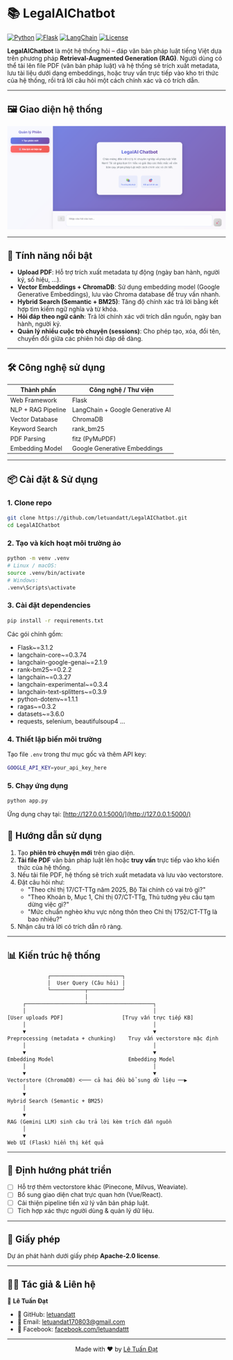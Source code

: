 # 📚 LegalAIChatbot

[![Python](https://img.shields.io/badge/Python-3.12.6-blue.svg)](https://www.python.org/downloads/release/python-3126/)
[![Flask](https://img.shields.io/badge/Flask-3.1.2-green.svg)](https://flask.palletsprojects.com/) 
[![LangChain](https://img.shields.io/badge/LangChain-0.3.x-orange.svg)](https://www.langchain.com/) 
[![License](https://img.shields.io/badge/License-Apache%202.0-yellow.svg)](LICENSE)

**LegalAIChatbot** là một hệ thống hỏi – đáp văn bản pháp luật tiếng Việt dựa trên phương pháp **Retrieval-Augmented Generation (RAG)**. Người dùng có thể tải lên file PDF (văn bản pháp luật) và hệ thống sẽ trích xuất metadata, lưu tài liệu dưới dạng embeddings, hoặc truy vấn trực tiếp vào kho tri thức của hệ thống, rồi trả lời câu hỏi một cách chính xác và có trích dẫn.

---

## 🖼️ Giao diện hệ thống

<p align="center">
  <img src="assests/system_interface.png" alt="LegalAIChatbot UI" width="600"/>
</p>

---

## 🚀 Tính năng nổi bật

- **Upload PDF**: Hỗ trợ trích xuất metadata tự động (ngày ban hành, người ký, số hiệu, …).
- **Vector Embeddings + ChromaDB**: Sử dụng embedding model (Google Generative Embeddings), lưu vào Chroma database để truy vấn nhanh.
- **Hybrid Search (Semantic + BM25)**: Tăng độ chính xác trả lời bằng kết hợp tìm kiếm ngữ nghĩa và từ khóa.
- **Hỏi đáp theo ngữ cảnh**: Trả lời chính xác với trích dẫn nguồn, ngày ban hành, người ký.
- **Quản lý nhiều cuộc trò chuyện (sessions)**: Cho phép tạo, xóa, đổi tên, chuyển đổi giữa các phiên hỏi đáp dễ dàng.

---

## 🛠️ Công nghệ sử dụng

| Thành phần             | Công nghệ / Thư viện             |
|------------------------|----------------------------------|
| Web Framework          | Flask                            |
| NLP + RAG Pipeline     | LangChain + Google Generative AI |
| Vector Database        | ChromaDB                         |
| Keyword Search         | rank_bm25                        |
| PDF Parsing            | fitz (PyMuPDF)                   |
| Embedding Model        | Google Generative Embeddings     |

---

## 📦 Cài đặt & Sử dụng

### 1. Clone repo

```bash
git clone https://github.com/letuandatt/LegalAIChatbot.git
cd LegalAIChatbot

```

### 2. Tạo và kích hoạt môi trường ảo

```bash
python -m venv .venv
# Linux / macOS:
source .venv/bin/activate
# Windows:
.venv\Scripts\activate
```

### 3. Cài đặt dependencies

```bash
pip install -r requirements.txt
```

Các gói chính gồm:
- Flask~=3.1.2  
- langchain-core~=0.3.74  
- langchain-google-genai~=2.1.9  
- rank-bm25~=0.2.2  
- langchain~=0.3.27  
- langchain-experimental~=0.3.4  
- langchain-text-splitters~=0.3.9  
- python-dotenv~=1.1.1  
- ragas~=0.3.2  
- datasets~=3.6.0  
- requests, selenium, beautifulsoup4 …

### 4. Thiết lập biến môi trường

Tạo file `.env` trong thư mục gốc và thêm API key:

```bash
GOOGLE_API_KEY=your_api_key_here
```

### 5. Chạy ứng dụng

```bash
python app.py
```

Ứng dụng chạy tại: [http://127.0.0.1:5000/](http://127.0.0.1:5000/)

## 📖 Hướng dẫn sử dụng

1. Tạo **phiên trò chuyện mới** trên giao diện.
2. **Tải file PDF** văn bản pháp luật lên hoặc **truy vấn** trực tiếp vào kho kiến thức của hệ thống.
3. Nếu tải file PDF, hệ thống sẽ trích xuất metadata và lưu vào vectorstore.
4. Đặt câu hỏi như:
   - "Theo chỉ thị 17/CT-TTg năm 2025, Bộ Tài chính có vai trò gì?"
   - "Theo Khoản b, Mục 1, Chỉ thị 07/CT-TTg, Thủ tướng yêu cầu tạm dừng việc gì?"
   - "Mức chuẩn nghèo khu vực nông thôn theo Chỉ thị 1752/CT-TTg là bao nhiêu?"
5. Nhận câu trả lời có trích dẫn rõ ràng.

---

## 📊 Kiến trúc hệ thống

```
             ┌───────────────────────┐
             │  User Query (Câu hỏi) │
             └───────────┬───────────┘
                         │
     ┌───────────────────┴─────────────────────┐
     │                                         │
[User uploads PDF]                   [Truy vấn trực tiếp KB]
     │                                         │
     ▼                                         ▼
Preprocessing (metadata + chunking)    Truy vấn vectorstore mặc định
     │                                         │
     ▼                                         ▼
Embedding Model                        Embedding Model
     │                                         │
     ▼                                         ▼
Vectorstore (ChromaDB) <─── cả hai đều bổ sung dữ liệu ──▶
     │
     ▼
Hybrid Search (Semantic + BM25)
     │
     ▼
RAG (Gemini LLM) sinh câu trả lời kèm trích dẫn nguồn 
     │
     ▼
Web UI (Flask) hiển thị kết quả

```

---

## 🔮 Định hướng phát triển

- [ ] Hỗ trợ thêm vectorstore khác (Pinecone, Milvus, Weaviate).
- [ ] Bổ sung giao diện chat trực quan hơn (Vue/React).
- [ ] Cải thiện pipeline tiền xử lý văn bản pháp luật.
- [ ] Tích hợp xác thực người dùng & quản lý dữ liệu.

---

## 📄 Giấy phép

Dự án phát hành dưới giấy phép **Apache-2.0 license**.

---

## 👨‍💻 Tác giả & Liên hệ  

📌 **Lê Tuấn Đạt**  

- 🐙 GitHub: [letuandatt](https://github.com/letuandatt)  
- 📧 Email: [letuandat170803@gmail.com](mailto:letuandat170803@gmail.com)  
- 📘 Facebook: [facebook.com/letuandattt](https://www.facebook.com/letuandattt/)

---

<p style="text-align: center;">  
  Made with ❤️ by <a href="https://github.com/letuandatt">Lê Tuấn Đạt</a>  
</p>